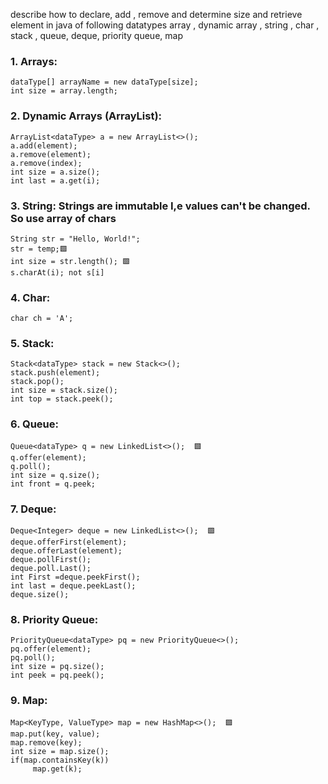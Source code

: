 describe how to declare, add , remove and determine size and retrieve element in  java  of following datatypes array , dynamic array , string , char , stack , queue, deque, priority queue, map
  
### 1. Arrays:
```
dataType[] arrayName = new dataType[size];
int size = array.length;
```

### 2. Dynamic Arrays (ArrayList):
```
ArrayList<dataType> a = new ArrayList<>();
a.add(element);
a.remove(element);
a.remove(index);
int size = a.size();
int last = a.get(i);
```

### 3. String: Strings are immutable I,e values can't be changed. So use array of chars
```
String str = "Hello, World!";
str = temp;🟩
int size = str.length(); 🟩
s.charAt(i); not s[i]
```

### 4. Char:
```
char ch = 'A';
```

### 5. Stack:
```
Stack<dataType> stack = new Stack<>();
stack.push(element);
stack.pop();
int size = stack.size();
int top = stack.peek();
```

### 6. Queue:
```
Queue<dataType> q = new LinkedList<>();  🟩
q.offer(element);
q.poll();
int size = q.size();
int front = q.peek;
```

### 7. Deque:
```
Deque<Integer> deque = new LinkedList<>();  🟩
deque.offerFirst(element);
deque.offerLast(element);
deque.pollFirst();
deque.poll.Last();
int First =deque.peekFirst();
int last = deque.peekLast();
deque.size();
```

### 8. Priority Queue:
```
PriorityQueue<dataType> pq = new PriorityQueue<>();
pq.offer(element);
pq.poll();
int size = pq.size();
int peek = pq.peek();
```

### 9. Map:
```
Map<KeyType, ValueType> map = new HashMap<>();  🟩
map.put(key, value);
map.remove(key);
int size = map.size();
if(map.containsKey(k))
     map.get(k);

```
